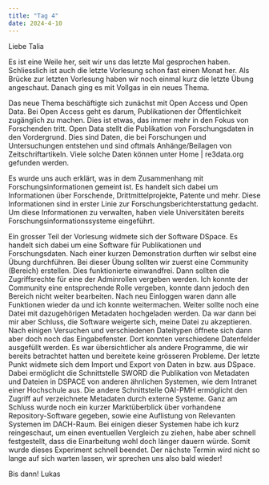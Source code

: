 ```yaml
---
title: "Tag 4"
date: 2024-4-10
---
```


Liebe Talia

Es ist eine Weile her, seit wir uns das letzte Mal gesprochen haben. Schliesslich ist auch die letzte Vorlesung schon fast einen Monat her. Als Brücke zur letzten Vorlesung haben wir noch einmal kurz die letzte Übung angeschaut. Danach ging es mit Vollgas in ein neues Thema.

Das neue Thema beschäftigte sich zunächst mit Open Access und Open Data. Bei Open Access geht es darum, Publikationen der Öffentlichkeit zugänglich zu machen. Dies ist etwas, das immer mehr in den Fokus von Forschenden tritt. Open Data stellt die Publikation von Forschungsdaten in den Vordergrund. Dies sind Daten, die bei Forschungen und Untersuchungen entstehen und sind oftmals Anhänge/Beilagen von Zeitschriftartikeln. Viele solche Daten können unter Home | re3data.org gefunden werden.

Es wurde uns auch erklärt, was in dem Zusammenhang mit Forschungsinformationen gemeint ist. Es handelt sich dabei um Informationen über Forschende, Drittmittelprojekte, Patente und mehr. Diese Informationen sind in erster Linie zur Forschungsberichterstattung gedacht. Um diese Informationen zu verwalten, haben viele Universitäten bereits Forschungsinformationssysteme eingeführt.

Ein grosser Teil der Vorlesung widmete sich der Software DSpace. Es handelt sich dabei um eine Software für Publikationen und Forschungsdaten.  Nach einer kurzen Demonstration durften wir selbst eine Übung durchführen.
Bei dieser Übung sollten wir zuerst eine Community (Bereich) erstellen. Dies funktionierte einwandfrei. Dann sollten die Zugriffsrechte für eine der Adminrollen vergeben werden. Ich konnte der Community eine entsprechende Rolle vergeben, konnte dann jedoch den Bereich nicht weiter bearbeiten. Nach neu Einloggen waren dann alle Funktionen wieder da und ich konnte weitermachen.
Weiter sollte noch eine Datei mit dazugehörigen Metadaten hochgeladen werden. Da war dann bei mir aber Schluss, die Software weigerte sich, meine Datei zu akzeptieren. Nach einigen Versuchen und verschiedenen Dateitypen öffnete sich dann aber doch noch das Eingabefenster. Dort konnten verschiedene Datenfelder ausgefüllt werden. Es war übersichtlicher als andere Programme, die wir bereits betrachtet hatten und bereitete keine grösseren Probleme. 
Der letzte Punkt widmete sich dem Import und Export von Daten in bzw. aus DSpace. Dabei ermöglicht die Schnittstelle SWORD die Publikation von Metadaten und Dateien in DSPACE von anderen ähnlichen Systemen, wie dem Intranet einer Hochschule aus. Die andere Schnittstelle OAI-PMH ermöglicht den Zugriff auf verzeichnete Metadaten durch externe Systeme.
Ganz am Schluss wurde noch ein kurzer Marktüberblick über vorhandene Repository-Software gegeben, sowie eine Auflistung von Relevanten Systemen im DACH-Raum. Bei einigen dieser Systemen habe ich kurz reingeschaut, um einen eventuellen Vergleich zu ziehen, habe aber schnell festgestellt, dass die Einarbeitung wohl doch länger dauern würde. Somit wurde dieses Experiment schnell beendet.
Der nächste Termin wird nicht so lange auf sich warten lassen, wir sprechen uns also bald wieder!

Bis dann!
Lukas










